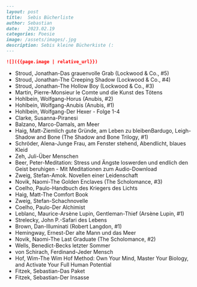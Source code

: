 ```markdown
---
layout: post
title:  Sebis Bücherliste
author: Sebastian
date:   2023.02.19
categories: Poesie
image: /assets/images/.jpg
description: Sebis kleine Bücherkiste (:
---

![]({{page.image | relative_url}})
```

* Stroud, Jonathan-Das grauenvolle Grab
          (Lockwood & Co., #5)
* Stroud, Jonathan-The Creeping Shadow
          (Lockwood & Co., #4)
* Stroud, Jonathan-The Hollow Boy
          (Lockwood & Co., #3)
* Martin, Pierre-Monsieur le Comte und die Kunst des Tötens
* Hohlbein, Wolfgang-Horus
          (Anubis, #2)
* Hohlbein, Wolfgang-Anubis
          (Anubis, #1)
* Hohlbein, Wolfgang-Der Hexer - Folge 1-4
* Clarke, Susanna-Piranesi
* Balzano, Marco-Damals, am Meer
* Haig, Matt-Ziemlich gute Gründe, am Leben zu bleibenBardugo, Leigh-Shadow and Bone
          (The Shadow and Bone Trilogy, #1)
* Schröder, Alena-Junge Frau, am Fenster stehend, Abendlicht, blaues Kleid
* Zeh, Juli-Über Menschen
* Beer, Peter-Meditation: Stress und Ängste loswerden und endlich den Geist beruhigen - Mit Meditationen zum Audio-Download
* Zweig, Stefan-Amok. Novellen einer Leidenschaft
* Novik, Naomi-The Golden Enclaves
          (The Scholomance, #3)
* Coelho, Paulo-Handbuch des Kriegers des Lichts
* Haig, Matt-The Comfort Book
* Zweig, Stefan-Schachnovelle
* Coelho, Paulo-Der Alchimist
* Leblanc, Maurice-Arsène Lupin, Gentleman-Thief
          (Arsène Lupin, #1)
* Strelecky, John P.-Safari des Lebens
* Brown, Dan-Illuminati
          (Robert Langdon, #1)
* Hemingway, Ernest-Der alte Mann und das Meer
* Novik, Naomi-The Last Graduate
          (The Scholomance, #2)
* Wells, Benedict-Becks letzter Sommer
* von Schirach, Ferdinand-Jeder Mensch
* Hof, Wim-The Wim Hof Method: Own Your Mind, Master Your Biology, and Activate Your Full Human Potential 
* Fitzek, Sebastian-Das Paket
* Fitzek, Sebastian-Der Insasse